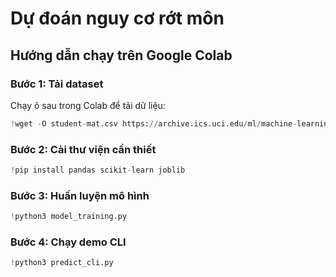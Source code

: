 # Dự đoán nguy cơ rớt môn

## Hướng dẫn chạy trên Google Colab

### Bước 1: Tải dataset
Chạy ô sau trong Colab để tải dữ liệu:
```python
!wget -O student-mat.csv https://archive.ics.uci.edu/ml/machine-learning-databases/00320/student-mat.csv
```

### Bước 2: Cài thư viện cần thiết
```python
!pip install pandas scikit-learn joblib
```

### Bước 3: Huấn luyện mô hình
```python
!python3 model_training.py
```

### Bước 4: Chạy demo CLI
```python
!python3 predict_cli.py
```